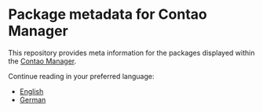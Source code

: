 # Package metadata for Contao Manager

This repository provides meta information for the packages displayed within the
[Contao Manager](https://github.com/contao/contao-manager).

Continue reading in your preferred language:

* [English](./docs/en/README.md)
* [German](./docs/de/README.md)
